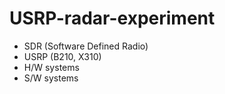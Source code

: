 # USRP-radar-experiment
- SDR (Software Defined Radio)
- USRP (B210, X310)
- H/W systems
- S/W systems
